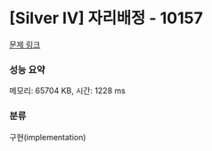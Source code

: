 # [Silver IV] 자리배정 - 10157 

[문제 링크](https://www.acmicpc.net/problem/10157) 

### 성능 요약

메모리: 65704 KB, 시간: 1228 ms

### 분류

구현(implementation)

